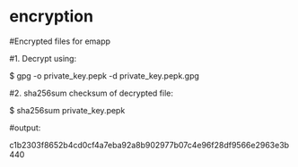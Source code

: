 # encryption
#Encrypted files for emapp

#1. Decrypt using:

$ gpg -o private_key.pepk -d private_key.pepk.gpg


#2. sha256sum checksum of decrypted file:

$ sha256sum private_key.pepk

#output:

c1b2303f8652b4cd0cf4a7eba92a8b902977b07c4e96f28df9566e2963e3b440
